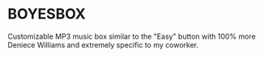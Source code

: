 # BOYESBOX
Customizable MP3 music box similar to the "Easy" button with 100% more Deniece Williams and extremely specific to my coworker.
